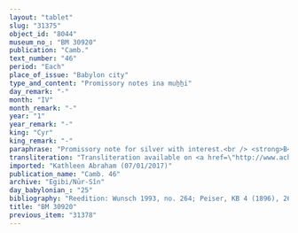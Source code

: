 ```yaml
---
layout: "tablet"
slug: "31375"
object_id: "8044"
museum_no_: "BM 30920"
publication: "Camb."
text_number: "46"
period: "Each"
place_of_issue: "Babylon city"
type_and_content: "Promissory notes ina muẖẖi"
day_remark: "-"
month: "IV"
month_remark: "-"
year: "1"
year_remark: "-"
king: "Cyr"
king_remark: "-"
paraphrase: "Promissory note for silver with interest.<br /> <strong>B</strong> owes 2 minas and 4 shekels of silver to <strong>A</strong>, to be paid with interest at the end of Abu (V).<br /> This sum includes the 1 mina of silver that <strong>A</strong> paid to <strong>C</strong> in Nisan (I). Names of 3 witnesses and the scribe: Marduk-nāṣir/Mār-bīti-nā&#39;id//Bēliau.<br /> <br /> <strong>A</strong> = Iddin-Marduk/Iqī&scaron;āya//Nūr-S&icirc;n; <strong>B</strong> = &Scaron;ama&scaron;-kāṣir/Nab&ucirc;-bēl&scaron;unu//Lā-kuppuru; <strong>C</strong> = Iddināya"
transliteration: "Transliteration available on <a href=\"http://www.achemenet.com/fr/item/?/sources-textuelles/textes-par-regions/babylonie/babylone/1674835\" target=\"_blank\">Achemenet</a>"
imported: "Kathleen Abraham (07/01/2017)"
publication_name: "Camb. 46"
archive: "Egibi/Nūr-Sîn"
day_babylonian_: "25"
bibliography: "Reedition: Wunsch 1993, no. 264; Peiser, KB 4 (1896), 262 f.; Ziemer, BA 3 (1898), 445 f.; Shiff. 1987, no. 177."
title: "BM 30920"
previous_item: "31378"
---
```

